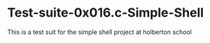 # Test-suite-0x016.c-Simple-Shell
This is a test suit for the simple shell project at holberton school
